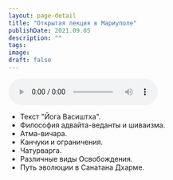 ```yaml
---
layout: page-detail
title: "Открытая лекция в Мариуполе"
publishDate: 2021.09.05
description: ""
tags:
image:
draft: false
---
```


<audio title="2021.09.05 - Открытая лекция в Мариуполе.mp3" src="/upload/iblock/355/35521e1eb10f8fb67342cd64d8009926.mp3" controls=""></audio>

* Текст "Йога Васиштха".
* Философия адвайта-веданты и шиваизма.
* Атма-вичара.
* Канчуки и ограничения.
* Чатурварга.
* Различные виды Освобождения.
* Путь эволюции в Санатана Дхарме.

  
